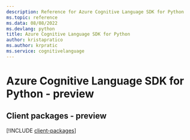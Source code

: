 ```yaml
---
description: Reference for Azure Cognitive Language SDK for Python
ms.topic: reference
ms.data: 08/08/2022
ms.devlang: python
title: Azure Cognitive Language SDK for Python
author: kristapratico
ms.author: krpratic
ms.service: cognitivelanguage
---
```

# Azure Cognitive Language SDK for Python - preview

## Client packages - preview
[!INCLUDE [client-packages](cognitive-language-client-index.md)]